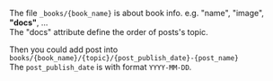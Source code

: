 
The file `_books/{book_name}` is about book info. e.g. "name", "image", **"docs"**, ...<br>
The "docs" attribute define the order of posts's topic.<br>

Then you could add post into `books/{book_name}/{topic}/{post_publish_date}-{post_name}`<br>
The `post_publish_date` is with format `YYYY-MM-DD`.